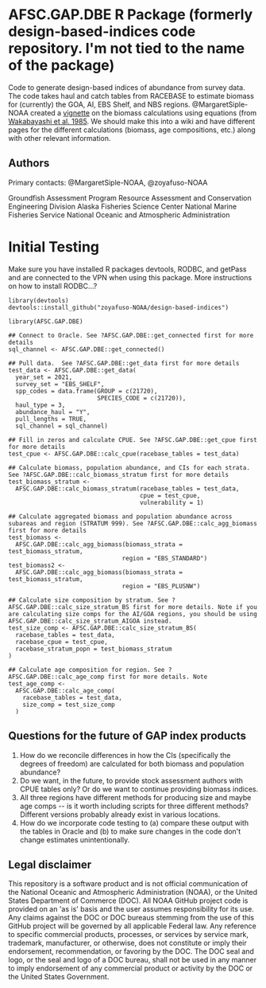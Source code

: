 # AFSC.GAP.DBE R Package (formerly design-based-indices code repository. I'm not tied to the name of the package)

Code to generate design-based indices of abundance from survey data. The code takes haul and catch tables from RACEBASE to estimate biomass for (currently) the GOA, AI, EBS Shelf, and NBS regions. @MargaretSiple-NOAA created a [vignette](https://github.com/zoyafuso-NOAA/design-based-indices/tree/master/old_scripts/vignettes) on the biomass calculations using equations (from [Wakabayashi et al. 1985](https://drive.google.com/file/d/1m5c1N4WYysM1pscrpcgWOGZSZIK8vIHr/view?usp=sharing). We should make this into a wiki and have different pages for the different calculations (biomass, age compositions, etc.) along with other relevant information. 

## Authors

Primary contacts: @MargaretSiple-NOAA, @zoyafuso-NOAA

Groundfish Assessment Program
Resource Assessment and Conservation Engineering Division
Alaska Fisheries Science Center
National Marine Fisheries Service
National Oceanic and Atmospheric Administration

# Initial Testing

Make sure you have installed R packages devtools, RODBC, and getPass and are connected to the VPN when using this package. More instructions on how to install RODBC...? 

```
library(devtools)
devtools::install_github("zoyafuso-NOAA/design-based-indices")

library(AFSC.GAP.DBE)

## Connect to Oracle. See ?AFSC.GAP.DBE::get_connected first for more details
sql_channel <- AFSC.GAP.DBE::get_connected()

## Pull data.  See ?AFSC.GAP.DBE::get_data first for more details
test_data <- AFSC.GAP.DBE::get_data( 
  year_set = 2021,
  survey_set = "EBS_SHELF",
  spp_codes = data.frame(GROUP = c(21720), 
                         SPECIES_CODE = c(21720)),   
  haul_type = 3,
  abundance_haul = "Y",
  pull_lengths = TRUE,
  sql_channel = sql_channel)

## Fill in zeros and calculate CPUE. See ?AFSC.GAP.DBE::get_cpue first for more details
test_cpue <- AFSC.GAP.DBE::calc_cpue(racebase_tables = test_data)

## Calculate biomass, population abundance, and CIs for each strata. See ?AFSC.GAP.DBE::calc_biomass_stratum first for more details
test_biomass_stratum <- 
  AFSC.GAP.DBE::calc_biomass_stratum(racebase_tables = test_data,
                                     cpue = test_cpue,
                                     vulnerability = 1)

## Calculate aggregated biomass and population abundance across subareas and region (STRATUM 999). See ?AFSC.GAP.DBE::calc_agg_biomass first for more details
test_biomass <- 
  AFSC.GAP.DBE::calc_agg_biomass(biomass_strata = test_biomass_stratum,
                                region = "EBS_STANDARD")
test_biomass2 <- 
  AFSC.GAP.DBE::calc_agg_biomass(biomass_strata = test_biomass_stratum, 
                                region = "EBS_PLUSNW")

## Calculate size composition by stratum. See ?AFSC.GAP.DBE::calc_size_stratum_BS first for more details. Note if you are calculating size comps for the AI/GOA regions, you should be using AFSC.GAP.DBE::calc_size_stratum_AIGOA instead. 
test_size_comp <- AFSC.GAP.DBE::calc_size_stratum_BS(
  racebase_tables = test_data,
  racebase_cpue = test_cpue,
  racebase_stratum_popn = test_biomass_stratum
)

## Calculate age composition for region. See ?AFSC.GAP.DBE::calc_age_comp first for more details. Note
test_age_comp <- 
  AFSC.GAP.DBE::calc_age_comp(
    racebase_tables = test_data, 
    size_comp = test_size_comp
  )

```

## Questions for the future of GAP index products

1. How do we reconcile differences in how the CIs (specifically the degrees of freedom) are calculated for both biomass and population abundance?
2. Do we want, in the future, to provide stock assessment authors with CPUE tables only? Or do we want to continue providing biomass indices.
3. All three regions have different methods for producing size and maybe age comps -- is it worth including scripts for three different methods? Different versions probably already exist in various locations.
4. How do we incorporate code testing to (a) compare these output with the tables in Oracle and (b) to make sure changes in the code don't change estimates unintentionally. 


## Legal disclaimer
This repository is a software product and is not official communication of the National Oceanic and Atmospheric Administration (NOAA), or the United States Department of Commerce (DOC). All NOAA GitHub project code is provided on an 'as is' basis and the user assumes responsibility for its use. Any claims against the DOC or DOC bureaus stemming from the use of this GitHub project will be governed by all applicable Federal law. Any reference to specific commercial products, processes, or services by service mark, trademark, manufacturer, or otherwise, does not constitute or imply their endorsement, recommendation, or favoring by the DOC. The DOC seal and logo, or the seal and logo of a DOC bureau, shall not be used in any manner to imply endorsement of any commercial product or activity by the DOC or the United States Government.
